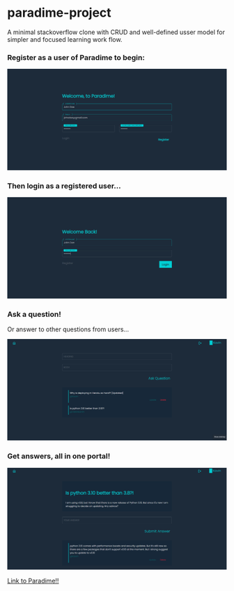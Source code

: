 # paradime-project
A minimal stackoverflow clone with CRUD and well-defined usser model for simpler and focused learning work flow.

<h3>Register as a user of Paradime to begin:</h3>

![](./paradime_imgs/register.png)

<h3>Then login as a registered user...</h3>

![](./paradime_imgs/login.png)

<h3>Ask a question!</h3>
<p>Or answer to other questions from users...</p>

![](./paradime_imgs/landing.png)

<h3>Get answers, all in one portal!</h3>

![](./paradime_imgs/question.png)

<a href="https://paradime.herokuapp.com/" target="_blank">Link to Paradime!!</a>
